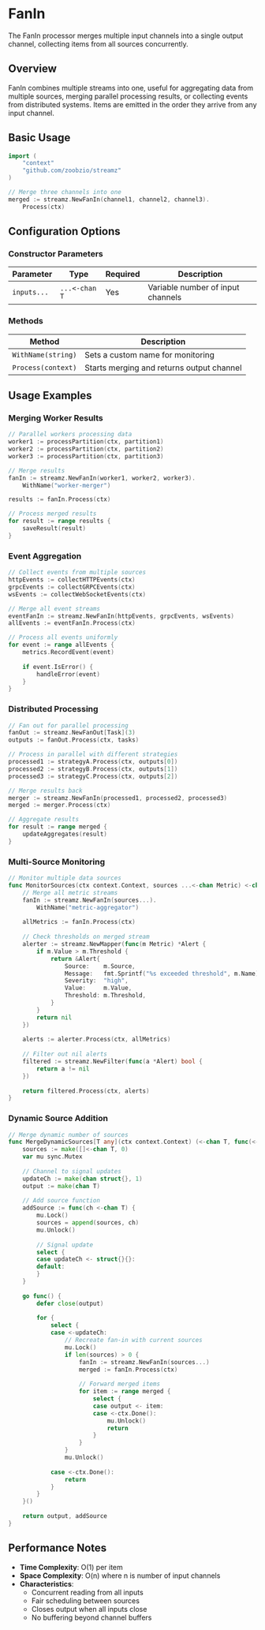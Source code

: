 # FanIn

The FanIn processor merges multiple input channels into a single output channel, collecting items from all sources concurrently.

## Overview

FanIn combines multiple streams into one, useful for aggregating data from multiple sources, merging parallel processing results, or collecting events from distributed systems. Items are emitted in the order they arrive from any input channel.

## Basic Usage

```go
import (
    "context"
    "github.com/zoobzio/streamz"
)

// Merge three channels into one
merged := streamz.NewFanIn(channel1, channel2, channel3).
    Process(ctx)
```

## Configuration Options

### Constructor Parameters

| Parameter | Type | Required | Description |
|-----------|------|----------|-------------|
| `inputs...` | `...<-chan T` | Yes | Variable number of input channels |

### Methods

| Method | Description |
|--------|-------------|
| `WithName(string)` | Sets a custom name for monitoring |
| `Process(context)` | Starts merging and returns output channel |

## Usage Examples

### Merging Worker Results

```go
// Parallel workers processing data
worker1 := processPartition(ctx, partition1)
worker2 := processPartition(ctx, partition2)
worker3 := processPartition(ctx, partition3)

// Merge results
fanIn := streamz.NewFanIn(worker1, worker2, worker3).
    WithName("worker-merger")

results := fanIn.Process(ctx)

// Process merged results
for result := range results {
    saveResult(result)
}
```

### Event Aggregation

```go
// Collect events from multiple sources
httpEvents := collectHTTPEvents(ctx)
grpcEvents := collectGRPCEvents(ctx)
wsEvents := collectWebSocketEvents(ctx)

// Merge all event streams
eventFanIn := streamz.NewFanIn(httpEvents, grpcEvents, wsEvents)
allEvents := eventFanIn.Process(ctx)

// Process all events uniformly
for event := range allEvents {
    metrics.RecordEvent(event)
    
    if event.IsError() {
        handleError(event)
    }
}
```

### Distributed Processing

```go
// Fan out for parallel processing
fanOut := streamz.NewFanOut[Task](3)
outputs := fanOut.Process(ctx, tasks)

// Process in parallel with different strategies
processed1 := strategyA.Process(ctx, outputs[0])
processed2 := strategyB.Process(ctx, outputs[1])
processed3 := strategyC.Process(ctx, outputs[2])

// Merge results back
merger := streamz.NewFanIn(processed1, processed2, processed3)
merged := merger.Process(ctx)

// Aggregate results
for result := range merged {
    updateAggregates(result)
}
```

### Multi-Source Monitoring

```go
// Monitor multiple data sources
func MonitorSources(ctx context.Context, sources ...<-chan Metric) <-chan Alert {
    // Merge all metric streams
    fanIn := streamz.NewFanIn(sources...).
        WithName("metric-aggregator")
    
    allMetrics := fanIn.Process(ctx)
    
    // Check thresholds on merged stream
    alerter := streamz.NewMapper(func(m Metric) *Alert {
        if m.Value > m.Threshold {
            return &Alert{
                Source:    m.Source,
                Message:   fmt.Sprintf("%s exceeded threshold", m.Name),
                Severity:  "high",
                Value:     m.Value,
                Threshold: m.Threshold,
            }
        }
        return nil
    })
    
    alerts := alerter.Process(ctx, allMetrics)
    
    // Filter out nil alerts
    filtered := streamz.NewFilter(func(a *Alert) bool {
        return a != nil
    })
    
    return filtered.Process(ctx, alerts)
}
```

### Dynamic Source Addition

```go
// Merge dynamic number of sources
func MergeDynamicSources[T any](ctx context.Context) (<-chan T, func(<-chan T)) {
    sources := make([]<-chan T, 0)
    var mu sync.Mutex
    
    // Channel to signal updates
    updateCh := make(chan struct{}, 1)
    output := make(chan T)
    
    // Add source function
    addSource := func(ch <-chan T) {
        mu.Lock()
        sources = append(sources, ch)
        mu.Unlock()
        
        // Signal update
        select {
        case updateCh <- struct{}{}:
        default:
        }
    }
    
    go func() {
        defer close(output)
        
        for {
            select {
            case <-updateCh:
                // Recreate fan-in with current sources
                mu.Lock()
                if len(sources) > 0 {
                    fanIn := streamz.NewFanIn(sources...)
                    merged := fanIn.Process(ctx)
                    
                    // Forward merged items
                    for item := range merged {
                        select {
                        case output <- item:
                        case <-ctx.Done():
                            mu.Unlock()
                            return
                        }
                    }
                }
                mu.Unlock()
                
            case <-ctx.Done():
                return
            }
        }
    }()
    
    return output, addSource
}
```

## Performance Notes

- **Time Complexity**: O(1) per item
- **Space Complexity**: O(n) where n is number of input channels
- **Characteristics**:
  - Concurrent reading from all inputs
  - Fair scheduling between sources
  - Closes output when all inputs close
  - No buffering beyond channel buffers